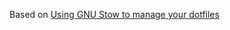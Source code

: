 Based on [Using GNU Stow to manage your dotfiles](https://brandon.invergo.net/news/2012-05-26-using-gnu-stow-to-manage-your-dotfiles.html)
